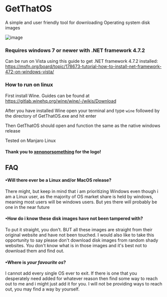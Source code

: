 # GetThatOS

A simple and user friendly tool for downloading Operating system disk images 

![image](https://github.com/user-attachments/assets/249830c3-6606-4504-bd42-b05436897b83)


### Requires windows 7 or newer with .NET framework 4.7.2 
Can be run on Vista using this guide to get .NET framework 4.7.2 installed: https://msfn.org/board/topic/178673-tutorial-how-to-install-net-framework-472-on-windows-vista/



### How to run on linux

First install Wine. Guides can be found at https://gitlab.winehq.org/wine/wine/-/wikis/Download

After you have installed Wine open your terminal and type `wine` followed by the directory of GetThatOS.exe and hit enter

Then GetThatOS should open and function the same as the native windows release

Tested on Manjaro Linux






#### Thank you to [xenonorsomething](https://github.com/XenonOrSomething) for the logo!




## FAQ

#### •Will there ever be a Linux and/or MacOS release?

There might, but keep in mind that i am prioritizing Windows even though i am a Linux user, as the majority of OS market share is held by windows, meaning most users will be windows users. But yes there will probably be one in the near future




#### •How do i know these disk images have not been tampered with?

To put it straight, you don't. BUT all these images are straight from their original website and have not been touched. I would also like to take this opportunity to say please don't download disk images from random shady websites. You don't know what is in those images and it's best not to download them and find out.




#### •Where is *your favourite os*?

I cannot add every single OS ever to exit. If there is one that you desperately need added for whatever reason then find some way to reach out to me and i might just add it for you. I will not be providing ways to reach out, you may find a way by yourself.




